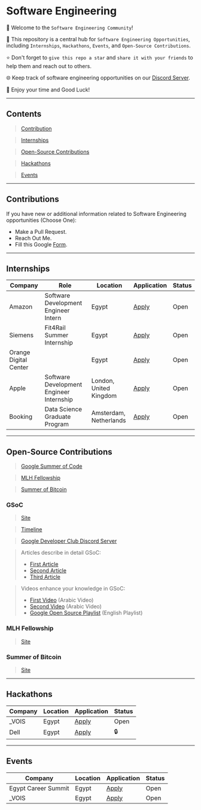 # Software Engineering

👋 Welcome to the `Software Engineering Community`!

🚀 This repository is a central hub for `Software Engineering Opportunities`, including `Internships`, `Hackathons`, `Events`, and `Open-Source Contributions`. 

⭐ Don't forget to `give this repo a star` and `share it with your friends` to help them and reach out to others.

🌐 Keep track of software engineering opportunities on our [Discord Server](https://discord.gg/rSBweVR2Uc). 

🎉 Enjoy your time and Good Luck!

---
## Contents
> [Contribution](#contributions)

> [Internships](#internships)

> [Open-Source Contributions](#open-source-contributions)

> [Hackathons](#hackathons)

>[Events](#events)

---
## Contributions
 If you have new or additional information related to Software Engineering opportunities (Choose One):
- Make a Pull Request.
- Reach Out Me.
- Fill this Google [Form](https://forms.gle/n5LJFWaJtKpeHQFD8).

---
## Internships
| Company | Role | Location | Application | Status      |
| ------- | ---- | -------- | ------------| ----------- |
| Amazon | Software Development Engineer Intern | Egypt | [Apply](https://www.amazon.jobs/en/jobs/2512608/2024-software-dev-engineer-intern) | Open |
| Siemens | Fit4Rail Summer Internship | Egypt | [Apply](https://jobs.siemens.com/careers/job/563156118137982?hl=en&sourceType=PREMIUM_POST_SITE&domain=siemens.com) | Open |
| Orange Digital Center | | Egypt | [Apply](https://docs.google.com/forms/d/e/1FAIpQLScCPkMSvfgKMCBJCfZXFMU48Rt08RoFBkoBuuN87zkotM96sA/formResponse) | Open |
| Apple | Software Development Engineer Internship | London, United Kingdom | [Apply](https://jobs.apple.com/en-us/details/200538893/apple-pay-software-development-engineer-internship) | Open |
| Booking | Data Science Graduate Program | Amsterdam, Netherlands | [Apply](https://jobs.booking.com/careers/job?domain=booking.com&pid=562949959919203&query=junior%20software%20engineer%20II%20graduate&domain=booking.com&sort_by=relevance&job_index=1) | Open |

---
## Open-Source Contributions
> [Google Summer of Code](#gsoc)

> [MLH Fellowship](#mlh-fellowship)

> [Summer of Bitcoin](#summer-of-bitcoin)

### GSoC
> [Site](https://summerofcode.withgoogle.com/)

> [Timeline](https://developers.google.com/open-source/gsoc/timeline)

> [Google Developer Club Discord Server](http://discord.gg/google-dev-community)

> Articles describe in detail GSoC:
>- [First Article](https://xuser5000.hashnode.dev/why-google-summer-of-code-is-a-golden-opportunity#heading-very-important)
>- [Second Article](https://docs.google.com/presentation/d/1tZj7K2IS_hhItJQdUZaaer8JAOiYDdcy39J_OmYl7mU/edit#slide=id.g2b05e8be640_0_635)
>- [Third Article](https://docs.google.com/presentation/d/1tZj7K2IS_hhItJQdUZaaer8JAOiYDdcy39J_OmYl7mU/edit?usp=sharing)

> Videos enhance your knowledge in GSoC:
>- [First Video](https://youtu.be/zsXe-T-bV5U?si=qK1vImdINWXTr4qC) (Arabic Video)
>- [Second Video](https://youtu.be/WKFAwImEo1c?si=V9lBEXojaiz65HnG) (Arabic Video)
>- [Google Open Source Playlist](https://www.youtube.com/playlist?list=PLxNYxgaZ8Rsd2o1eD02_TGkE5Iu-jXi1K) (English Playlist)

### MLH Fellowship
> [Site](https://fellowship.mlh.io/)

### Summer of Bitcoin
> [Site](https://www.summerofbitcoin.org/)


---
## Hackathons
| Company | Location | Application | Status |
| ------- | -------- | ------------| ------ |
| _VOIS | Egypt | [Apply](https://hackathon.tvois.vodafone.com/) | Open |
| Dell | Egypt | [Apply](https://www.dell.com/en-eg/dt/microsites/hacktrick.htm?fbclid=IwAR3EMf_NzUWjTB7UYsSltR-c81TPztrGb8BNQKyv2lwLVcStc4ISI2xUH0s#collapse&tab0=1&#last) | 🔒 |

---
## Events
| Company | Location | Application | Status |
| ------- | -------- | ------------| ------ |
| Egypt Career Summit | Egypt | [Apply](https://web.facebook.com/events/358783140062435/?acontext=%7B"event_action_history"%3A[]%7D) | Open |
| _VOIS | Egypt | [Apply](https://www.linkedin.com/posts/sandra-william-8b147a68_fill-vois-customer-care-virtual-career-activity-7165624285430988801-oBTk?utm_source=share&utm_medium=member_desktop) | Open |
